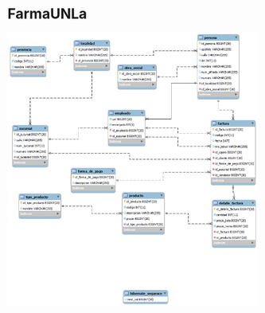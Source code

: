 # FarmaUNLa


![DER](https://github.com/Amaterazu7/farmaUNLa/blob/ac043b3eb9b53f88234ef3810f04e6081b142b08/DER.png)
